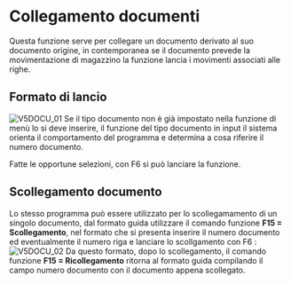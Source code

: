 # Collegamento documenti
Questa funzione serve per collegare un documento derivato al suo documento origine, in contemporanea se il documento prevede la movimentazione di magazzino la funzione lancia i movimenti associati alle righe.

## Formato di lancio
![V5DOCU_01](http://doc.smeup.com/immagini/MBDOC_OGG-P_V5GM01/V5DOCU_01.png)
Se il tipo documento non è già impostato nella funzione di menù lo si deve inserire, il funzione del tipo documento in input il sistema orienta il comportamento del programma e determina a cosa riferire il numero documento.

Fatte le opportune selezioni, con F6 si può lanciare la funzione.


## Scollegamento documento
Lo stesso programma può essere utilizzato per lo scollegamamento di un singolo documento, dal formato guida utilizzare il comando funzione **F15 = Scollegamento**, nel formato che si presenta inserire il numero documento ed eventualmente il numero riga e lanciare lo scollgamento con F6 : 
![V5DOCU_02](http://doc.smeup.com/immagini/MBDOC_OGG-P_V5GM01/V5DOCU_02.png)
Da questo formato, dopo lo scollegamento, il comando funzione **F15 = Ricollegamento** ritorna al formato guida compilando il campo numero documento con il documento appena scollegato.
